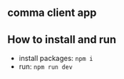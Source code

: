 ## comma client app

## How to install and run

* install packages: <code>npm i</code>
* run: <code>npm run dev</code>
